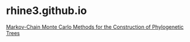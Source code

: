 # rhine3.github.io
[Markov-Chain Monte Carlo Methods for the Construction of Phylogenetic Trees](https://github.com/rhine3/rhine3.github.io/blob/master/documents/mcmc-thesis.pdf)
